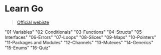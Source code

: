 # Learn Go

> [Official webiste](https://www.boot.dev/lessons/224252be-adc9-452f-8ed0-0b305b25d0cb)

"01-Variables" 
"02-Conditionals" 
"03-Functions" 
"04-Structs" 
"05-Interfaces" 
"06-Errors" 
"07-Loops" 
"08-Slices" 
"09-Maps" 
"10-Pointers" 
"11-Packages and Modules" 
"12-Channels" 
"13-Mutexes" 
"14-Generics" 
"15-Enums" 
"16-Quiz"
